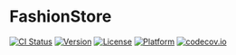 # FashionStore

[![CI Status](http://img.shields.io/travis/saragiotto/FashionStore.svg?style=flat)](https://travis-ci.org/saragiotto/FashionStore)
[![Version](https://img.shields.io/cocoapods/v/FashionStore.svg?style=flat)](http://cocoapods.org/pods/FashionStore)
[![License](https://img.shields.io/cocoapods/l/TMDbFramework.svg?style=flat)](http://cocoapods.org/pods/FashionStore)
[![Platform](https://img.shields.io/cocoapods/p/TMDbFramework.svg?style=flat)](http://cocoapods.org/pods/FashionStore)
[![codecov.io](https://codecov.io/gh/saragiotto/FashionStore/branch/master/graphs/badge.svg)](https://codecov.io/gh/saragiotto/FashionStore/branch/master)